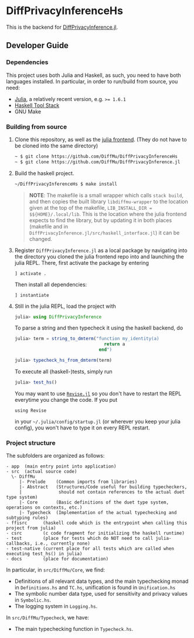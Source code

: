 # DiffPrivacyInferenceHs

This is the backend for [DiffPrivacyInference.jl](https://github.com/DiffMu/DiffPrivacyInference.jl).

## Developer Guide
### Dependencies
This project uses both Julia and Haskell, as such, you need to have both languages installed.
In particular, in order to run/build from source, you need:
 - [Julia](https://julialang.org/), a relatively recent version, e.g. `>= 1.6.1`
 - [Haskell Tool Stack](https://docs.haskellstack.org/en/stable/README/)
 - GNU Make

### Building from source
 1. Clone this repository, as well as the [julia frontend](https://github.com/DiffMu/DiffPrivacyInference.jl).
    (They do not have to be cloned into the same directory)
    ```bash
    ~ $ git clone https://github.com/DiffMu/DiffPrivacyInferenceHs
    ~ $ git clone https://github.com/DiffMu/DiffPrivacyInference.jl
    ``` 
 2. Build the haskell project.
    ```bash
    ~/DiffPrivacyInferenceHs $ make install
    ```
    > **NOTE**: The makefile is a small wrapper which calls `stack build`, and then copies the built library
    > `libdiffmu-wrapper` to the location given at the top of the makefile, `LIB_INSTALL_DIR = $${HOME}/.local/lib`.
    > This is the location where the julia frontend expects to find the library, but by updating it
    > in both places (makefile and in `DiffPrivacyInference.jl/src/haskell_interface.jl`) it can be changed.
 3. Register `DiffPrivacyInference.jl` as a local package by navigating into the directory you cloned the julia frontend repo into and launching the julia REPL. There, first activate the package by entering
    ```
    ] activate .
    ```
    Then install all dependencies:
    ```
    ] instantiate
    ```
 4. Still in the julia REPL, load the project with
    ```julia
    julia> using DiffPrivacyInference
    ```
    To parse a string and then typecheck it using the haskell backend, do
    ```julia
    julia> term = string_to_dmterm("function my_identity(a)
                                      return a
                                    end")

    julia> typecheck_hs_from_dmterm(term)
    ```
    To execute all (haskell-)tests, simply run
    ```julia
    julia> test_hs()
    ```
    You may want to use [`Revise.jl`]() so you don't have to restart the REPL everytime you change the code. If you put
    ```
    using Revise
    ```
    in your `~/.julia/config/startup.jl` (or wherever you keep your julia config), you won't have to type it on every REPL restart.



### Project structure
The subfolders are organized as follows:
```
- app  (main entry point into application)
- src  (actual source code)
  \- DiffMu
     |- Prelude    (Common imports from libraries)
     |- Abstract   (Structures/Code useful for building typecheckers,
     |              should not contain references to the actual duet type system)
     |- Core       (Basic definitions of the duet type system, operations on contexts, etc.)
     |- Typecheck  (Implementation of the actual typechecking and subtyping rules)
- ffisrc      (haskell code which is the entrypoint when calling this project from julia)
- csrc        (c code fragment for initializing the haskell runtime)
- test        (place for tests which do NOT need to call julia-callbacks, i.e., currently none)
- test-native (current place for all tests which are called when executing test_hs() in julia)
- docs        (place for documentation)
```

In particular, in `src/DiffMu/Core`, we find:
 - Definitions of all relevant data types, and the main typechecking monad in `Definitions.hs` and `TC.hs`,
   unification is found in `Unification.hs`
 - The symbolic number data type, used for sensitivity and privacy values in `Symbolic.hs`.
 - The logging system in `Logging.hs`.
 
In `src/DiffMu/Typecheck`, we have:
 - The main typechecking function in `Typecheck.hs`.


